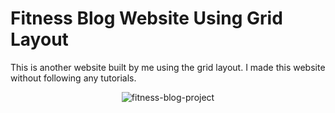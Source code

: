 # Fitness Blog Website Using Grid Layout
This is another website built by me using the grid layout. I made this website without following any tutorials.
<p align="center"><img src="https://github.com/nabadev/naba-fitness-blog/assets/128791771/bb8a7631-0ca8-4c70-8a0b-b0c720725531" alt="fitness-blog-project"></p>
